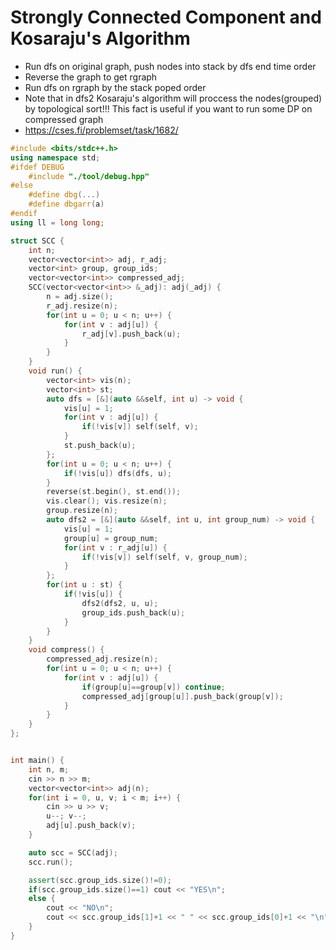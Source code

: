 # Strongly Connected Component and Kosaraju's Algorithm
* Run dfs on original graph, push nodes into stack by dfs end time order
* Reverse the graph to get rgraph
* Run dfs on rgraph by the stack poped order
* Note that in dfs2 Kosaraju's algorithm will proccess the nodes(grouped) by topological sort!!! This fact is useful if you want to run some DP on compressed graph
* https://cses.fi/problemset/task/1682/
``` cpp
#include <bits/stdc++.h>
using namespace std;
#ifdef DEBUG
    #include "./tool/debug.hpp"
#else
    #define dbg(...)
    #define dbgarr(a)
#endif
using ll = long long;

struct SCC {
    int n;
    vector<vector<int>> adj, r_adj;
    vector<int> group, group_ids;
    vector<vector<int>> compressed_adj;
    SCC(vector<vector<int>> &_adj): adj(_adj) {
        n = adj.size();
        r_adj.resize(n);
        for(int u = 0; u < n; u++) {
            for(int v : adj[u]) {
                r_adj[v].push_back(u);
            }
        }
    }
    void run() {
        vector<int> vis(n);
        vector<int> st;
        auto dfs = [&](auto &&self, int u) -> void {
            vis[u] = 1;
            for(int v : adj[u]) {
                if(!vis[v]) self(self, v);
            }
            st.push_back(u);
        };
        for(int u = 0; u < n; u++) {
            if(!vis[u]) dfs(dfs, u);
        }
        reverse(st.begin(), st.end());
        vis.clear(); vis.resize(n);
        group.resize(n);
        auto dfs2 = [&](auto &&self, int u, int group_num) -> void {
            vis[u] = 1;
            group[u] = group_num;
            for(int v : r_adj[u]) {
                if(!vis[v]) self(self, v, group_num);
            }
        };
        for(int u : st) {
            if(!vis[u]) {
                dfs2(dfs2, u, u);
                group_ids.push_back(u);
            }
        }
    }
    void compress() {
        compressed_adj.resize(n);
        for(int u = 0; u < n; u++) {
            for(int v : adj[u]) {
                if(group[u]==group[v]) continue;
                compressed_adj[group[u]].push_back(group[v]);
            }
        }
    }
};


int main() {
    int n, m;
    cin >> n >> m;
    vector<vector<int>> adj(n);
    for(int i = 0, u, v; i < m; i++) {
        cin >> u >> v;
        u--; v--;
        adj[u].push_back(v);
    }

    auto scc = SCC(adj);
    scc.run();

    assert(scc.group_ids.size()!=0);
    if(scc.group_ids.size()==1) cout << "YES\n";
    else {
        cout << "NO\n";
        cout << scc.group_ids[1]+1 << " " << scc.group_ids[0]+1 << "\n";
    }
}
```
